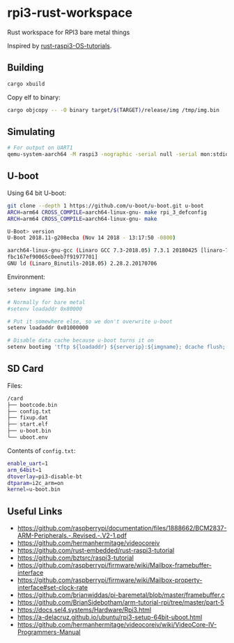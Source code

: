 # rpi3-rust-workspace

Rust workspace for RPI3 bare metal things

Inspired by [rust-raspi3-OS-tutorials](https://github.com/rust-embedded/rust-raspi3-OS-tutorials).

## Building

```rust
cargo xbuild
```

Copy elf to binary:

```bash
cargo objcopy -- -O binary target/$(TARGET)/release/img /tmp/img.bin
```

## Simulating

```bash
# For output on UART1
qemu-system-aarch64 -M raspi3 -nographic -serial null -serial mon:stdio -kernel /path/to/binary
```

## U-boot

Using 64 bit U-boot:

```bash
git clone --depth 1 https://github.com/u-boot/u-boot.git u-boot
ARCH=arm64 CROSS_COMPILE=aarch64-linux-gnu- make rpi_3_defconfig
ARCH=arm64 CROSS_COMPILE=aarch64-linux-gnu- make
```

```bash
U-Boot> version
U-Boot 2018.11-g208ecba (Nov 14 2018 - 13:17:50 -0800)

aarch64-linux-gnu-gcc (Linaro GCC 7.3-2018.05) 7.3.1 20180425 [linaro-7.3-2018.05 revision d29120a424ec
fbc167ef90065c0eeb7f91977701]
GNU ld (Linaro_Binutils-2018.05) 2.28.2.20170706
```

Environment:

```bash
setenv imgname img.bin

# Normally for bare metal
#setenv loadaddr 0x80000

# Put it somewhere else, so we don't overwrite u-boot
setenv loadaddr 0x01000000

# Disable data cache because u-boot turns it on
setenv bootimg 'tftp ${loadaddr} ${serverip}:${imgname}; dcache flush; dcache off; go ${loadaddr}'
```

## SD Card

Files:

```bash
/card
├── bootcode.bin
├── config.txt
├── fixup.dat
├── start.elf
├── u-boot.bin
└── uboot.env
```

Contents of `config.txt`:

```bash
enable_uart=1
arm_64bit=1
dtoverlay=pi3-disable-bt
dtparam=i2c_arm=on
kernel=u-boot.bin
```

## Useful Links

- https://github.com/raspberrypi/documentation/files/1888662/BCM2837-ARM-Peripherals.-.Revised.-.V2-1.pdf
- https://github.com/hermanhermitage/videocoreiv
- https://github.com/rust-embedded/rust-raspi3-tutorial
- https://github.com/bztsrc/raspi3-tutorial
- https://github.com/raspberrypi/firmware/wiki/Mailbox-framebuffer-interface
- https://github.com/raspberrypi/firmware/wiki/Mailbox-property-interface#set-clock-rate
- https://github.com/brianwiddas/pi-baremetal/blob/master/framebuffer.c
- https://github.com/BrianSidebotham/arm-tutorial-rpi/tree/master/part-5
- https://docs.sel4.systems/Hardware/Rpi3.html
- https://a-delacruz.github.io/ubuntu/rpi3-setup-64bit-uboot.html
- https://github.com/hermanhermitage/videocoreiv/wiki/VideoCore-IV-Programmers-Manual
